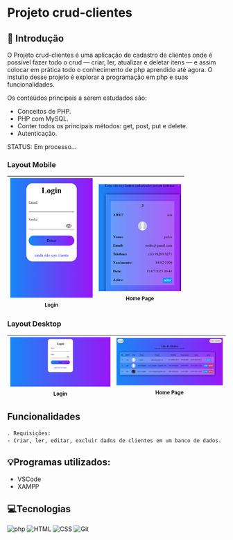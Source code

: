# **Projeto crud-clientes**

## 📖 Introdução

O Projeto crud-clientes é uma aplicação de cadastro de clientes onde é possível fazer todo o crud — criar, ler, atualizar e deletar itens — e assim colocar em prática todo o conhecimento de php aprendido até agora. O instuito desse projeto é explorar a programação em php e suas funcionalidades.

Os conteúdos principais a serem estudados são:

- Conceitos de PHP.
- PHP com MySQL.
- Conter todos os principais métodos: get, post, put e delete.
- Autenticação.

STATUS: Em processo...

### Layout Mobile

| <img src="/assents/login_page_mobile.png" width=190 padding=10><br><sub>Login</sub> | <img src="/assents/home_page_mobile.png" width=190 padding=10><br><sub>Home Page</sub> |
| :---------------------------------------------------------------------------------: | :------------------------------------------------------------------------------------: |

### Layout Desktop

| <img src="/assents/login_page_desktok.png" width=100%><br><sub>Login</sub><br> | <img src="/assents/home_page_desktop.png" width=100%><sub>Home Page</sub><br> |
| :----------------------------------------------------------------------------: | :---------------------------------------------------------------------------: |

## Funcionalidades

```bash
. Requisições:
- Criar, ler, editar, excluir dados de clientes em um banco de dados.
```

## 💡Programas utilizados:

- VSCode
- XAMPP

## 💻Tecnologias

![php](https://img.shields.io/badge/PHP-4F5B93?style=for-the-badge&logo=PHP&logoColor=white)
![HTML](https://img.shields.io/badge/HTML-orange?style=for-the-badge&logo=HTML5&logoColor=white)
![CSS](https://img.shields.io/badge/CSS-blue?style=for-the-badge&logo=CSS3&logoColor=white)
![Git](https://img.shields.io/badge/GIT-E44C30?style=for-the-badge&logo=git&logoColor=white)
